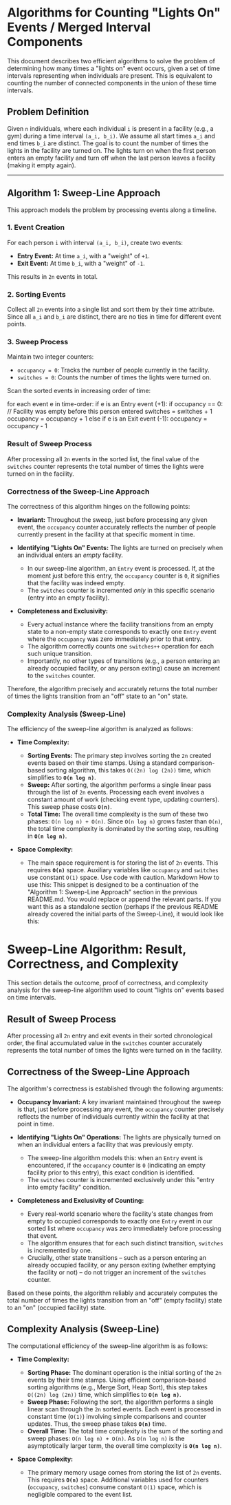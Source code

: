 # Algorithms for Counting "Lights On" Events / Merged Interval Components

This document describes two efficient algorithms to solve the problem of determining how many times a "lights on" event occurs, given a set of time intervals representing when individuals are present. This is equivalent to counting the number of connected components in the union of these time intervals.

## Problem Definition

Given `n` individuals, where each individual `i` is present in a facility (e.g., a gym) during a time interval `(a_i, b_i)`. We assume all start times `a_i` and end times `b_i` are distinct. The goal is to count the number of times the lights in the facility are turned on. The lights turn on when the first person enters an empty facility and turn off when the last person leaves a facility (making it empty again).

---

## Algorithm 1: Sweep-Line Approach

This approach models the problem by processing events along a timeline.

### 1. Event Creation
For each person `i` with interval `(a_i, b_i)`, create two events:
*   **Entry Event:** At time `a_i`, with a "weight" of `+1`.
*   **Exit Event:** At time `b_i`, with a "weight" of `-1`.

This results in `2n` events in total.

### 2. Sorting Events
Collect all `2n` events into a single list and sort them by their time attribute. Since all `a_i` and `b_i` are distinct, there are no ties in time for different event points.

### 3. Sweep Process
Maintain two integer counters:
*   `occupancy = 0`: Tracks the number of people currently in the facility.
*   `switches = 0`: Counts the number of times the lights were turned on.

Scan the sorted events in increasing order of time:


for each event e in time-order:
  if e is an Entry event (+1):
    if occupancy == 0:  // Facility was empty before this person entered
      switches = switches + 1
    occupancy = occupancy + 1
  else if e is an Exit event (-1):
    occupancy = occupancy - 1
 


### Result of Sweep Process

After processing all `2n` events in the sorted list, the final value of the `switches` counter represents the total number of times the lights were turned on in the facility.

### Correctness of the Sweep-Line Approach

The correctness of this algorithm hinges on the following points:

*   **Invariant:** Throughout the sweep, just before processing any given event, the `occupancy` counter accurately reflects the number of people currently present in the facility at that specific moment in time.

*   **Identifying "Lights On" Events:** The lights are turned on precisely when an individual enters an *empty* facility.
    *   In our sweep-line algorithm, an `Entry` event is processed. If, at the moment just before this entry, the `occupancy` counter is `0`, it signifies that the facility was indeed empty.
    *   The `switches` counter is incremented *only* in this specific scenario (entry into an empty facility).

*   **Completeness and Exclusivity:**
    *   Every actual instance where the facility transitions from an empty state to a non-empty state corresponds to exactly one `Entry` event where the `occupancy` was zero immediately prior to that entry.
    *   The algorithm correctly counts one `switches++` operation for each such unique transition.
    *   Importantly, no other types of transitions (e.g., a person entering an already occupied facility, or any person exiting) cause an increment to the `switches` counter.

Therefore, the algorithm precisely and accurately returns the total number of times the lights transition from an "off" state to an "on" state.

### Complexity Analysis (Sweep-Line)

The efficiency of the sweep-line algorithm is analyzed as follows:

*   **Time Complexity:**
    *   **Sorting Events:** The primary step involves sorting the `2n` created events based on their time stamps. Using a standard comparison-based sorting algorithm, this takes `O((2n) log (2n))` time, which simplifies to **`O(n log n)`**.
    *   **Sweep:** After sorting, the algorithm performs a single linear pass through the list of `2n` events. Processing each event involves a constant amount of work (checking event type, updating counters). This sweep phase costs **`O(n)`**.
    *   **Total Time:** The overall time complexity is the sum of these two phases: `O(n log n) + O(n)`. Since `O(n log n)` grows faster than `O(n)`, the total time complexity is dominated by the sorting step, resulting in **`O(n log n)`**.

*   **Space Complexity:**
    *   The main space requirement is for storing the list of `2n` events. This requires **`O(n)`** space. Auxiliary variables like `occupancy` and `switches` use constant `O(1)` space.
Use code with caution.
Markdown
How to use this:
This snippet is designed to be a continuation of the "Algorithm 1: Sweep-Line Approach" section in the previous README.md. You would replace or append the relevant parts.
If you want this as a standalone section (perhaps if the previous README already covered the initial parts of the Sweep-Line), it would look like this:
# Sweep-Line Algorithm: Result, Correctness, and Complexity

This section details the outcome, proof of correctness, and complexity analysis for the sweep-line algorithm used to count "lights on" events based on time intervals.

## Result of Sweep Process

After processing all `2n` entry and exit events in their sorted chronological order, the final accumulated value in the `switches` counter accurately represents the total number of times the lights were turned on in the facility.

## Correctness of the Sweep-Line Approach

The algorithm's correctness is established through the following arguments:

*   **Occupancy Invariant:** A key invariant maintained throughout the sweep is that, just before processing any event, the `occupancy` counter precisely reflects the number of individuals currently within the facility at that point in time.

*   **Identifying "Lights On" Operations:** The lights are physically turned on when an individual enters a facility that was previously empty.
    *   The sweep-line algorithm models this: when an `Entry` event is encountered, if the `occupancy` counter is `0` (indicating an empty facility prior to this entry), this exact condition is identified.
    *   The `switches` counter is incremented exclusively under this "entry into empty facility" condition.

*   **Completeness and Exclusivity of Counting:**
    *   Every real-world scenario where the facility's state changes from empty to occupied corresponds to exactly one `Entry` event in our sorted list where `occupancy` was zero immediately before processing that event.
    *   The algorithm ensures that for each such distinct transition, `switches` is incremented by one.
    *   Crucially, other state transitions – such as a person entering an already occupied facility, or any person exiting (whether emptying the facility or not) – do not trigger an increment of the `switches` counter.

Based on these points, the algorithm reliably and accurately computes the total number of times the lights transition from an "off" (empty facility) state to an "on" (occupied facility) state.

## Complexity Analysis (Sweep-Line)

The computational efficiency of the sweep-line algorithm is as follows:

*   **Time Complexity:**
    *   **Sorting Phase:** The dominant operation is the initial sorting of the `2n` events by their time stamps. Using efficient comparison-based sorting algorithms (e.g., Merge Sort, Heap Sort), this step takes `O((2n) log (2n))` time, which simplifies to **`O(n log n)`**.
    *   **Sweep Phase:** Following the sort, the algorithm performs a single linear scan through the `2n` sorted events. Each event is processed in constant time (`O(1)`) involving simple comparisons and counter updates. Thus, the sweep phase takes **`O(n)`** time.
    *   **Overall Time:** The total time complexity is the sum of the sorting and sweep phases: `O(n log n) + O(n)`. As `O(n log n)` is the asymptotically larger term, the overall time complexity is **`O(n log n)`**.

*   **Space Complexity:**
    *   The primary memory usage comes from storing the list of `2n` events. This requires **`O(n)`** space. Additional variables used for counters (`occupancy`, `switches`) consume constant `O(1)` space, which is negligible compared to the event list.
